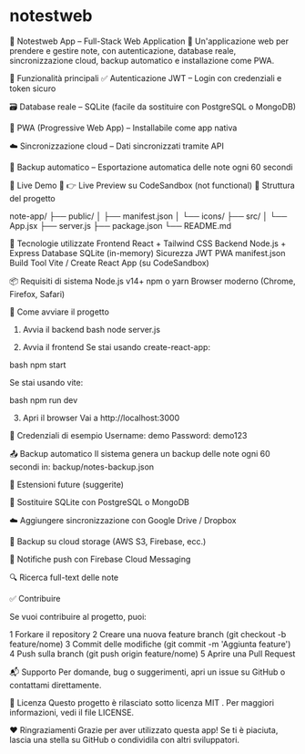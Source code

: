 # notestweb

📝 Notestweb App – Full-Stack Web Application
🌟 Un'applicazione web per prendere e gestire note, con autenticazione, database reale, sincronizzazione cloud, backup automatico e installazione come PWA. 

🧩 Funzionalità principali
✅ Autenticazione JWT – Login con credenziali e token sicuro

🗃 Database reale – SQLite (facile da sostituire con PostgreSQL o MongoDB)

📱 PWA (Progressive Web App) – Installabile come app nativa

☁️ Sincronizzazione cloud – Dati sincronizzati tramite API

💾 Backup automatico – Esportazione automatica delle note ogni 60 secondi

🧪 Live Demo
🔗 👉 Live Preview su CodeSandbox (not functional)
📁 Struttura del progetto

note-app/
├── public/
│   ├── manifest.json
│   └── icons/
├── src/
│   └── App.jsx
├── server.js
├── package.json
└── README.md

🚀 Tecnologie utilizzate
Frontend
React + Tailwind CSS
Backend
Node.js + Express
Database
SQLite (in-memory)
Sicurezza
JWT
PWA
manifest.json
Build Tool
Vite / Create React App (su CodeSandbox)

📦 Requisiti di sistema
Node.js v14+
npm o yarn
Browser moderno (Chrome, Firefox, Safari)


🔧 Come avviare il progetto
1. Avvia il backend
bash
node server.js

2. Avvia il frontend
Se stai usando create-react-app:

bash
npm start

Se stai usando vite:

bash
npm run dev

3. Apri il browser
Vai a http://localhost:3000

🔐 Credenziali di esempio
Username: demo
Password: demo123

📤 Backup automatico
Il sistema genera un backup delle note ogni 60 secondi in:
backup/notes-backup.json


🧩 Estensioni future (suggerite)

🔁 Sostituire SQLite con PostgreSQL o MongoDB

☁️ Aggiungere sincronizzazione con Google Drive / Dropbox

🔁 Backup su cloud storage (AWS S3, Firebase, ecc.)

📲 Notifiche push con Firebase Cloud Messaging

🔍 Ricerca full-text delle note

✅ Contribuire

Se vuoi contribuire al progetto, puoi:

1 Forkare il repository
2 Creare una nuova feature branch (git checkout -b feature/nome)
3 Commit delle modifiche (git commit -m 'Aggiunta feature')
4 Push sulla branch (git push origin feature/nome)
5 Aprire una Pull Request

📬 Supporto
Per domande, bug o suggerimenti, apri un issue su GitHub o contattami direttamente.

📜 Licenza
Questo progetto è rilasciato sotto licenza MIT . Per maggiori informazioni, vedi il file LICENSE.

❤️ Ringraziamenti
Grazie per aver utilizzato questa app! Se ti è piaciuta, lascia una stella su GitHub o condividila con altri sviluppatori.
